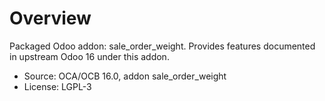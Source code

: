 # Overview

Packaged Odoo addon: sale_order_weight. Provides features documented in upstream Odoo 16 under this addon.

- Source: OCA/OCB 16.0, addon sale_order_weight
- License: LGPL-3
